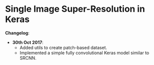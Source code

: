 # Single Image Super-Resolution in Keras

**Changelog**:
- **30th Oct 2017**:
  - Added utils to create patch-based dataset.
  - Implemented a simple fully convolutional Keras model similar to SRCNN. 
